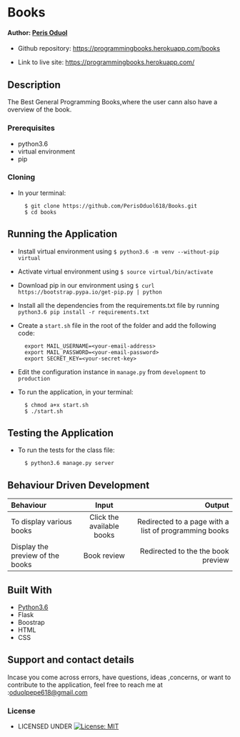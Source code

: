 # Books

#### Author: [Peris Oduol](https://github.com/PerisOduol618)

* Github repository: https://programmingbooks.herokuapp.com/books

* Link to live site: https://programmingbooks.herokuapp.com/

## Description

The Best General Programming Books,where the user cann also have a overview of the  book.

### Prerequisites
* python3.6
* virtual environment
* pip

### Cloning
* In your terminal:
        
        $ git clone https://github.com/PerisOduol618/Books.git
        $ cd books

## Running the Application
* Install virtual environment using `$ python3.6 -m venv --without-pip virtual`
* Activate virtual environment using `$ source virtual/bin/activate`
* Download pip in our environment using `$ curl https://bootstrap.pypa.io/get-pip.py | python`
* Install all the dependencies from the requirements.txt file by running `python3.6 pip install -r requirements.txt`
* Create a `start.sh` file in the root of the folder and add the following code:

        export MAIL_USERNAME=<your-email-address>
        export MAIL_PASSWORD=<your-email-password>
        export SECRET_KEY=<your-secret-key>

* Edit the configuration instance in `manage.py` from `development` to `production`
* To run the application, in your terminal:

        $ chmod a+x start.sh
        $ ./start.sh
        
## Testing the Application
* To run the tests for the class file:

        $ python3.6 manage.py server
       


## Behaviour Driven Development
| Behaviour | Input | Output |
| :---------------- | :---------------: | ------------------: |
|To display various books| Click the available books|Redirected to a page with a list of programming books |
|Display the preview of the books| Book review| Redirected to the the book preview|



## Built With

* [Python3.6](https://docs.python.org/3/)
* Flask
* Boostrap
* HTML
* CSS




## Support and contact details
 Incase you come across errors, have questions, ideas ,concerns, or want to contribute to the application, feel free to reach me at :oduolpepe618@gmail.com

### License

* LICENSED UNDER  [![License: MIT](https://img.shields.io/badge/License-MIT-yellow.svg)](license/MIT)
